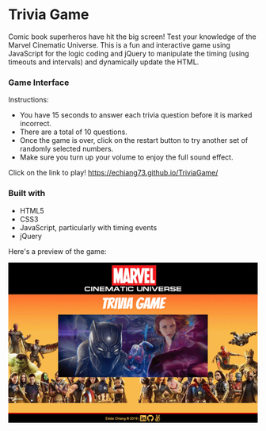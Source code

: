 # Trivia Game
Comic book superheros have hit the big screen! Test your knowledge of the Marvel Cinematic Universe. This is a fun and interactive game using JavaScript for the logic coding and jQuery to manipulate the timing (using timeouts and intervals) and dynamically update the HTML.

### Game Interface

Instructions:
* You have 15 seconds to answer each trivia question before it is marked incorrect.
* There are a total of 10 questions.
* Once the game is over, click on the restart button to try another set of randomly selected numbers.
* Make sure you turn up your volume to enjoy the full sound effect.


Click on the link to play!
https://echiang73.github.io/TriviaGame/


### Built with
* HTML5
* CSS3
* JavaScript, particularly with timing events
* jQuery

Here's a preview of the game:

![](assets/images/gamepreview.gif "gif")
